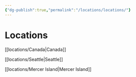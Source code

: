 ```yaml
---
{"dg-publish":true,"permalink":"/locations/locations/"}
---
```


# Locations

[[locations/Canada\|Canada]]

[[locations/Seattle\|Seattle]]

[[locations/Mercer Island\|Mercer Island]]
